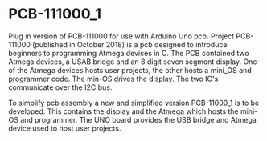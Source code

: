 # PCB-111000_1
Plug in version of PCB-111000 for use with Arduino Uno pcb.
Project PCB-111000 (published in October 2018) is a pcb designed to introduce beginners to programming Atmega devices in C.
The PCB contained two Atmega devices, a USAB bridge and an 8 digit seven segment display.
One of the Atmega devices hosts user projects, the other hosts a mini_OS and programmer code.  The min-OS drives the display.
The two IC's communicate over the I2C bus.

To simplify pcb assembly a new and simplified version PCB-11000_1 is to be developed.
This contains the display and the Atmega which hosts the mini-OS and programmer.
The UNO board provides the USB bridge and Atmega device used to host user projects.
